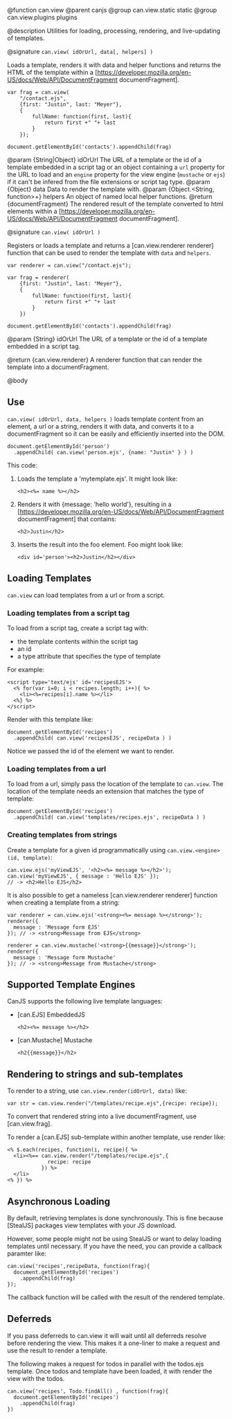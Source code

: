 @function can.view
@parent canjs
@group can.view.static static
@group can.view.plugins plugins


@description Utilities for 
loading, processing, rendering, and live-updating of templates.

@signature `can.view( idOrUrl, data[, helpers] )`

Loads a template, renders it with data and helper functions and returns 
the HTML of the template within 
a [https://developer.mozilla.org/en-US/docs/Web/API/DocumentFragment documentFragment].

    var frag = can.view(
        "/contact.ejs",
        {first: "Justin", last: "Meyer"},
        {
            fullName: function(first, last){
                return first +" "+ last
            }
        });
        
    document.getElementById('contacts').appendChild(frag)

@param {String|Object} idOrUrl The URL of a template or the id of a template embedded in a script tag or an object containing a `url` property for the URL to load and an `engine` property for the view engine (`mustache` or `ejs`) if it can't be infered from the file extensions or script tag type.
@param {Object} data Data to render the template with.
@param {Object.<String, function>+} helpers An object of named local helper functions.
@return {documentFragment} The rendered result of the template converted to 
html elements within a [https://developer.mozilla.org/en-US/docs/Web/API/DocumentFragment documentFragment].

@signature `can.view( idOrUrl )`

Registers or loads a template and returns a [can.view.renderer renderer] function that can be used to
render the template with `data` and `helpers`.

    var renderer = can.view("/contact.ejs");
    
    var frag = renderer(
        {first: "Justin", last: "Meyer"},
        {
            fullName: function(first, last){
                return first +" "+ last
            }
        })
        
    document.getElementById('contacts').appendChild(frag)

@param {String} idOrUrl The URL of a template or the id of a template embedded in a script tag.

@return {can.view.renderer} A renderer function that can render the template into a documentFragment.

@body

## Use

`can.view( idOrUrl, data, helpers )` loads template content from an element, a url or a string, renders
it with data, and converts it to a documentFragment so it can be easily and 
efficiently inserted into the DOM.

    document.getElementById('person')
      .appendChild( can.view('person.ejs', {name: "Justin" } ) )

This code:

    
 1. Loads the template a 'mytemplate.ejs'. It might look like:
    <pre><code>&lt;h2>&lt;%= name %>&lt;/h2></pre></code>

 2. Renders it with {message: 'hello world'}, resulting in a [https://developer.mozilla.org/en-US/docs/Web/API/DocumentFragment documentFragment] that contains:
    <pre><code>&lt;h2>Justin&lt;/h2></pre></code>

 3. Inserts the result into the foo element. Foo might look like:
    <pre><code>&lt;div id='person'>&lt;h2>Justin&lt;/h2>&lt;/div></pre></code>

## Loading Templates

`can.view` can load templates from a url or from a script.

### Loading templates from a script tag

To load from a script tag, create a script tag with:

 - the template contents within the script tag
 - an id
 - a type attribute that specifies the type of template

For example:

    <script type='text/ejs' id='recipesEJS'>
      <% for(var i=0; i < recipes.length; i++){ %>
        <li><%=recipes[i].name %></li>
      <%} %>
    </script>

Render with this template like:

    document.getElementById('recipes')
      .appendChild( can.view('recipesEJS', recipeData ) )

Notice we passed the id of the element we want to render.

### Loading templates from a url

To load from a url, simply pass the location of the template
to `can.view`.  The location of the template needs an extension that
matches the type of template:

    document.getElementById('recipes')
      .appendChild( can.view('templates/recipes.ejs', recipeData ) )

### Creating templates from strings

Create a template for a given id programmatically using
`can.view.<engine>(id, template)`:

    can.view.ejs('myViewEJS', '<h2><%= message %></h2>');
    can.view('myViewEJS', { message : 'Hello EJS' });
    // -> <h2>Hello EJS</h2>

It is also possible to get a nameless [can.view.renderer renderer] function when creating a template from a string:

    var renderer = can.view.ejs('<strong><%= message %></strong>');
    renderer({
      message : 'Message form EJS'
    }); // -> <strong>Message from EJS</strong>

    renderer = can.view.mustache('<strong>{{message}}</strong>');
    renderer({
      message : 'Message form Mustache'
    }); // -> <strong>Message from Mustache</strong>

## Supported Template Engines

CanJS supports the following live template languages:

- [can.EJS] EmbeddedJS 
  <pre><code>&lt;h2>&lt;%= message %>&lt;/h2></code></pre>

- [can.Mustache] Mustache 
  <pre><code>&lt;h2{{message}}&lt/h2></code></pre>


## Rendering to strings and sub-templates

To render to a string, use `can.view.render(idOrUrl, data)` like:

    var str = can.view.render("/templates/recipe.ejs",{recipe: recipe});

To convert that rendered string into a live documentFragment, use [can.view.frag].

To render a [can.EJS] sub-template within another template, use render like:

    <% $.each(recipes, function(i, recipe){ %>
      <li><%== can.view.render("/templates/recipe.ejs",{
                 recipe: recipe
               }) %>
      </li>
    <% }) %>

## Asynchronous Loading

By default, retrieving templates is done synchronously. This 
is fine because [StealJS] packages view templates with your 
JS download.

However, some people might not be using StealJS or want to 
delay loading templates until necessary. If you have the need, 
you can provide a callback paramter like:

    can.view('recipes',recipeData, function(frag){
      document.getElementById('recipes')
        .appendChild(frag)
    });

The callback function will be called with the result of 
the rendered template.

## Deferreds 

If you pass deferreds to can.view it 
will wait until all deferreds resolve before rendering 
the view. This makes it a one-liner to make a request and use the 
result to render a template.

The following makes a request for todos in parallel with the 
todos.ejs template. Once todos and template have been loaded, 
it with render the view with the todos.

    can.view('recipes', Todo.findAll() , function(frag){
      document.getElementById('recipes')
        .appendChild(frag)
    })
